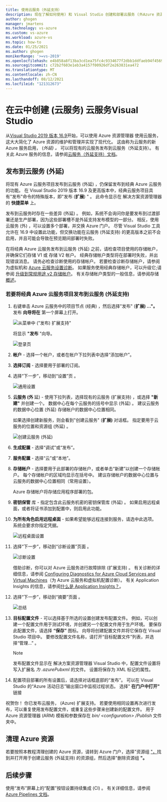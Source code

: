 ```yaml
---
title: 使用云服务（外延支持）
description: 现在了解如何使用) 和 Visual Studio 创建和部署云服务 (外Azure 资源管理器支持Visual Studio
author: ghogen
manager: jmartens
ms.technology: vs-azure
ms.custom: vs-azure
ms.workload: azure-vs
ms.topic: how-to
ms.date: 01/25/2021
ms.author: ghogen
monikerRange: '>=vs-2019'
ms.openlocfilehash: e4b858a8f13ba3cd1ea75fc4c9334677f2dbb1ddfaeb94f4569163843f908b53
ms.sourcegitcommit: c72b2f603e1eb3a4157f00926df2e263831ea472
ms.translationtype: MT
ms.contentlocale: zh-CN
ms.lasthandoff: 08/12/2021
ms.locfileid: "121312673"
---
```

# <a name="create-and-deploy-to-cloud-services-extended-support-in-visual-studio"></a>在云中创建 (云服务) 云服务Visual Studio

从[Visual Studio 2019 版本 16.9](https://visualstudio.microsoft.com/vs/)开始，可以使用 Azure 资源管理器 使用云服务，这大大简化了 Azure 资源的维护和管理并实现了现代化。 这由称为云服务的新 Azure 服务启用， (*外延) 。* 可以将现有的云服务发布到云服务（外延支持）。 有关此 Azure 服务的信息，请参阅[云服务（外延支持）文档](/azure/cloud-services-extended-support/overview)。

## <a name="publish-to-cloud-services-extended-support"></a>发布到云服务 (外延) 

将现有 Azure 云服务项目发布到云服务 (外延) ，仍保留发布到经典 Azure 云服务的功能。 在 Visual Studio 2019 版本 16.9 及更高版本中，经典云服务项目具有"发布"命令的特殊版本，即"发布 (**扩展**) " 。 此命令显示在 解决方案资源管理器 的 **快捷菜单** 上。

发布到云服务时存在一些差异 (外延) 。 例如，系统不会询问你是要发布到过渡部署还是生产部署，因为这些部署槽不是外延支持发布模型的一部分。 相反，使用云服务 (外) ，可以设置多个部署，并交换 Azure 门户。 尽管 Visual Studio 工具允许在 16.9 中设置此功能，但交换功能在云服务 (外延支持) 的更高版本之前不会启用，并且可能会导致在预览期间部署时失败。

在将经典 Azure 云服务发布到云服务 (外延) 之前，请检查项目使用的存储帐户，并确保它们存储 V1 或 存储 V2 帐户。 经典存储帐户类型将在部署时失败，并出现错误消息。 请务必检查诊断使用的存储帐户。 若要检查诊断存储帐户，请参阅为虚拟机和 [Azure 云服务设置诊断](vs-azure-tools-diagnostics-for-cloud-services-and-virtual-machines.md)。 如果服务使用经典存储帐户，可以升级它;请参阅 [升级到常规用途 v2 存储帐户](/azure/storage/common/storage-account-upgrade?tabs=azure-portal)。  有关存储帐户类型的一般信息，请参阅存储[概述](/azure/storage/common/storage-account-overview)。

### <a name="to-publish-a-classic-azure-cloud-service-project-to-cloud-services-extended-support"></a>若要将经典 Azure 云服务项目发布到云服务 (外延支持) 

1. 右键单击 Azure 云服务中的项目节点 (经典) ，然后选择"发布" (**扩展) ..."。** 发布 **向导将在** 第一个屏幕上打开。

   ![从菜单中 ("发布) 扩展支持"](./media/cloud-services-extended-support/publish-commands-on-menu.png)

   将显示 **"发布** "向导。

   ![登录页](./media/cloud-services-extended-support/publish-step1.png)

1. **帐户** - 选择一个帐户，或者在帐户下拉列表中选择“添加帐户”。

1. **选择订阅** - 选择要用于部署的订阅。

1. 选择“下一步”，移动到“设置”页 。

   ![通用设置](./media/cloud-services-extended-support/publish-settings.png)

1. **云服务 (外** 延) - 使用下拉列表，选择现有的云服务 (扩展支持) ，或选择 **"新建"** 并创建一个。 数据中心在每个云服务的括号中显示 (外延) 。 建议云服务的数据中心位置 (外延) 存储帐户的数据中心位置相同。

   如果选择创建新服务，则会看到"创建云服务" (**扩展)** 对话框。 指定要用于云服务的位置和资源组 (外延) 。

   ![创建云服务 (外延) ](./media/cloud-services-extended-support/extended-support-dialog.png)

1. **生成配置** - 选择“调试”或“发布”。

1. **服务配置** - 选择“云”或“本地”。

1. **存储帐户** - 选择要用于此部署的存储帐户，或者单击“新建”以创建一个存储帐户。 每个存储帐户的区域均显示在括号中。 建议存储帐户的数据中心位置与云服务的数据中心位置相同（常用设置）。

   Azure 存储帐户将存储应用程序部署的包。

1. **密钥保管** 库 - 指定包含此云服务机密的密钥保管库 (外延) 。 如果启用远程桌面，或者将证书添加到配置中，则启用此功能。

1. **为所有角色启用远程桌面** - 如果希望能够远程连接到服务，请选中此选项。 系统会要求你指定凭据。

   ![远程桌面设置](./media/cloud-services-extended-support/remote-desktop-configuration.png)

1. 选择“下一步”，移动到“诊断设置”页面 。

   ![诊断设置](./media/cloud-services-extended-support/diagnostics-settings.png)

   借助诊断，你可以对 Azure 云服务进行故障排除 (扩展支持) 。 有关诊断的详细信息，请参阅 [Configuring Diagnostics for Azure Cloud Services and Virtual Machines](./vs-azure-tools-diagnostics-for-cloud-services-and-virtual-machines.md)（为 Azure 云服务和虚拟机配置诊断）。 有关 Application Insights 的信息，请参阅[什么是 Application Insights？](/azure/application-insights/app-insights-overview)。

1. 选择“下一步”，移动到“摘要”页面 。

   ![总结](./media/cloud-services-extended-support/publish-summary.png)

1. **目标配置文件** - 可以选择基于所选的设置创建发布配置文件。 例如，可以创建一个配置文件用于测试环境，并创建另一个配置文件用于生产环境。 要保存此配置文件，请选择 **“保存”** 图标。 向导将创建配置文件并将它保存在 Visual Studio 项目中。 要修改配置文件名称，请打开“目标配置文件”列表，并选择“管理…” 。

   > [!Note]
   > 发布配置文件显示在 解决方案资源管理器 Visual Studio 中，配置文件设置将写入扩展名 *为 .azurePubxml* 的文件。 设置将保存为 XML 标记的属性。

1. 配置项目部署的所有设置后，请选择对话框底部的“发布”。 可以在 Visual Studio 的“Azure 活动日志”输出窗口中监视过程状态。 选择" **在门户中打开"** 链接 

祝贺你！ 你已发布云服务， (Azure) 扩展支持。 若要使用相同设置再次进行发布，可以重复使用发布配置文件，或重复这些步骤来创建新的配置文件。 用于Azure 资源管理器 (ARM) 模板和参数保存在 *bin/ \<configuration\> /Publish* 文件夹中。

## <a name="clean-up-azure-resources"></a>清理 Azure 资源

若要按照本教程清理创建的 Azure 资源，请转到 Azure 门户，选择"资源组 ["，](https://portal.azure.com)找到并打开用于创建云服务 (外延支持) 的资源组，然后选择"删除资源组 **"。**

## <a name="next-steps"></a>后续步骤

使用“发布”屏幕上的“配置”按钮设置持续集成 (CI) 。 有关详细信息，请参阅 [Azure Pipelines 文档](/azure/devops/pipelines/?view=azure-devops&preserve-view=true)。
